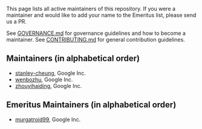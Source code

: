 This page lists all active maintainers of this repository. If you were a
maintainer and would like to add your name to the Emeritus list, please send us a
PR.

See [GOVERNANCE.md](https://github.com/grpc/grpc-community/blob/master/governance.md)
for governance guidelines and how to become a maintainer.
See [CONTRIBUTING.md](https://github.com/grpc/grpc-community/blob/master/CONTRIBUTING.md)
for general contribution guidelines.

## Maintainers (in alphabetical order)
- [stanley-cheung](https://github.com/stanley-cheung), Google Inc.
- [wenbozhu](https://github.com/wenbozhu), Google Inc.
- [zhouyihaiding](https://github.com/zhouyihaiding), Google Inc.

## Emeritus Maintainers (in alphabetical order)
- [murgatroid99](https://github.com/murgatroid99), Google Inc.

